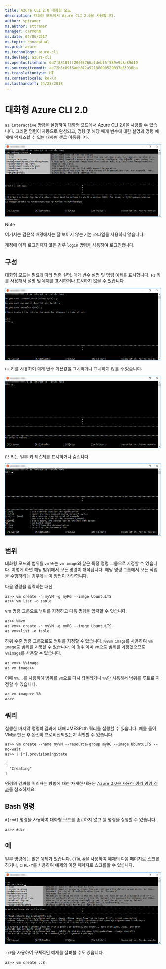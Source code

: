```yaml
---
title: Azure CLI 2.0 대화형 모드
description: 대화형 모드에서 Azure CLI 2.0을 사용합니다.
author: sptramer
ms.author: sttramer
manager: carmonm
ms.date: 04/06/2017
ms.topic: conceptual
ms.prod: azure
ms.technology: azure-cli
ms.devlang: azure-cli
ms.openlocfilehash: 6d7f88101ff20058766afdebf5f589e9c8a89d19
ms.sourcegitcommit: ae72b6c8916aeb372a92188090529037e63930ba
ms.translationtype: HT
ms.contentlocale: ko-KR
ms.lasthandoff: 04/28/2018
---
```

# <a name="interactive-azure-cli-20"></a>대화형 Azure CLI 2.0

`az interactive` 명령을 실행하여 대화형 모드에서 Azure CLI 2.0을 사용할 수 있습니다.
그러면 명령이 자동으로 완성되고, 명령 및 해당 매개 변수에 대한 설명과 명령 예제에 액세스할 수 있는 대화형 셸로 이동됩니다.

![대화형 모드](./media/interactive-azure-cli/webapp-create.png)

> [!NOTE]
> 여기서는 검은색 배경에서는 잘 보이지 않는 기본 스타일을 사용하지 않습니다.

계정에 아직 로그인하지 않은 경우 `login` 명령을 사용하여 로그인합니다.

## <a name="configure"></a>구성

대화형 모드는 필요에 따라 명령 설명, 매개 변수 설명 및 명령 예제를 표시합니다.
`F1` 키를 사용해서 설명 및 예제를 표시하거나 표시하지 않을 수 있습니다.

![설명 및 예제](./media/interactive-azure-cli/descriptions-and-examples.png)

`F2` 키를 사용하여 매개 변수 기본값을 표시하거나 표시하지 않을 수 있습니다.

![기본값](./media/interactive-azure-cli/defaults.png)

`F3` 키는 일부 키 제스처를 표시하거나 숨깁니다.

![제스처](./media/interactive-azure-cli/gestures.png)

## <a name="scope"></a>범위

대화형 모드의 범위를 `vm` 또는 `vm image`와 같은 특정 명령 그룹으로 지정할 수 있습니다.
이렇게 하면 해당 범위에서 모든 명령이 해석됩니다.
해당 명령 그룹에서 모든 작업을 수행하려는 경우에는 이 방법이 간단합니다.

다음 명령을 입력하는 대신

```azurecli
az>> vm create -n myVM -g myRG --image UbuntuLTS
az>> vm list -o table
```

vm 명령 그룹으로 범위를 지정하고 다음 명령을 입력할 수 잇습니다.

```azurecli
az>> %%vm
az vm>> create -n myVM -g myRG --image UbuntuLTS
az vm>>list -o table
```

하위 수준 명령 그룹으로도 범위를 지정할 수 있습니다.
`%%vm image`를 사용하여 `vm image`로 범위를 지정할 수 있습니다.
이 경우 이미 `vm`으로 범위를 지정했으므로 `%%image`를 사용할 수 있습니다.

```azurecli
az vm>> %%image
az vm image>>
```

이때 `%%..`를 사용하여 범위를 `vm`으로 다시 되돌리거나 `%%`만 사용해서 범위를 루트로 지정할 수 있습니다.

```azurecli
az vm image>> %%
az>>
```

## <a name="query"></a>쿼리

실행한 마지막 명령의 결과에 대해 JMESPath 쿼리를 실행할 수 있습니다.
예를 들어 VM을 만든 후 완전히 프로비전되었는지 확인할 수 있습니다.

```azurecli
az>> vm create --name myVM --resource-group myRG --image UbuntuLTS --no-wait
az>> ? [*].provisioningState
```

```
[
  "Creating"
]
```

명령의 결과를 쿼리하는 방법에 대한 자세한 내용은 [Azure 2.0을 사용한 쿼리 명령 결과](query-azure-cli.md)를 참조하세요.

## <a name="bash-commands"></a>Bash 명령

`#[cmd]` 명령을 사용하여 대화형 모드를 종료하지 않고 셸 명령을 실행할 수 있습니다.

```azurecli
az>> #dir
```

## <a name="examples"></a>예

일부 명령에는 많은 예제가 있습니다.
`CTRL-N`을 사용하여 예제의 다음 페이지로 스크롤하거나, `CTRL-Y`를 사용하여 예제의 이전 페이지로 스크롤할 수 있습니다.

![예제](./media/interactive-azure-cli/examples.png)

`::#`을 사용하여 구체적인 예제를 살펴볼 수도 있습니다.

```azurecli
az>> vm create ::8
```
